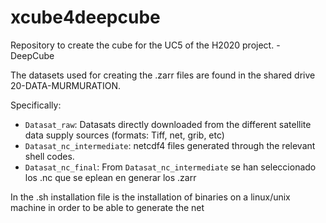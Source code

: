 # xcube4deepcube
Repository to create the cube for the UC5 of the H2020 project. - DeepCube

The datasets used for creating the .zarr files are found in the shared drive 20-DATA-MURMURATION. 

Specifically:
- <code>Datasat_raw</code>: Datasats directly downloaded from the different satellite data supply sources (formats: Tiff, net, grib, etc)
- <code>Datasat_nc_intermediate</code>: netcdf4 files generated through the relevant shell codes.
- <code>Datasat_nc_final</code>: From <code>Datasat_nc_intermediate</code> se han seleccionado los .nc que se eplean en generar los .zarr

In the .sh installation file is the installation of binaries on a linux/unix machine in order to be able to generate the net
